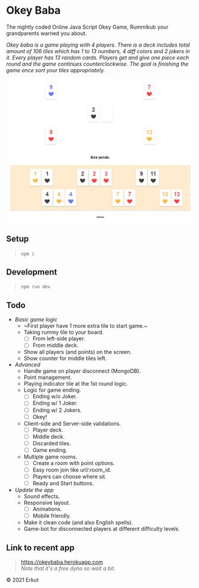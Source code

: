 # Okey Baba
The nightly coded Online Java Script Okey Game, Rummikub your grandparents warned you about.

*Okey baba is a game playing with 4 players. There is a deck includes total amount of 106 tiles which has 1 to 13 numbers, 4 diff colors and 2 jokers in it. Every player has 13 random cards. Players get and give one piece each round and the game continues counterclockwise. The goal is finishing the game once sort your tiles appropriately.*

![The game board](/public/table.png "The game board")

## Setup
> `npm i`

## Development
> `npm run dev`

## Todo
* *Basic game logic*
  * ~First player have 1 more extra tile to start game.~
  * Taking rummy tile to your board.
    * [ ] From left-side player.
    * [ ] From middle deck.
  * Show all players (and points) on the screen.
  * Show counter for middle tiles left.
* *Advanced*
  * Handle game on player disconnect (MongoDB).
  * Point management.
  * Playing indicator tile at the 1st round logic.
  * Logic for game ending.
    * [ ] Ending w/o Joker.
    * [ ] Ending w/ 1 Joker.
    * [ ] Ending w/ 2 Jokers.
    * [ ] Okey!
  * Client-side and Server-side validations.
    * [ ] Player deck.
    * [ ] Middle deck.
    * [ ] Discarded tiles.
    * [ ] Game ending.
  * Multiple game rooms.
    * [ ] Create a room with point options.
    * [ ] Easy room join like url/:room_id.
    * [ ] Players can choose where sit.
    * [ ] Ready and Start buttons.
* *Update the app*
  * Sound effects.
  * Responsive layout.
    * [ ] Animations.
    * [ ] Mobile friendly.
  * Make it clean code (and also English spells).
  * Game-bot for disconnected players at different difficulty levels.

## Link to recent app
> https://okeybaba.herokuapp.com \
> *Note that it's a free dyno so wait a bit.*

&copy; 2021 Erkut